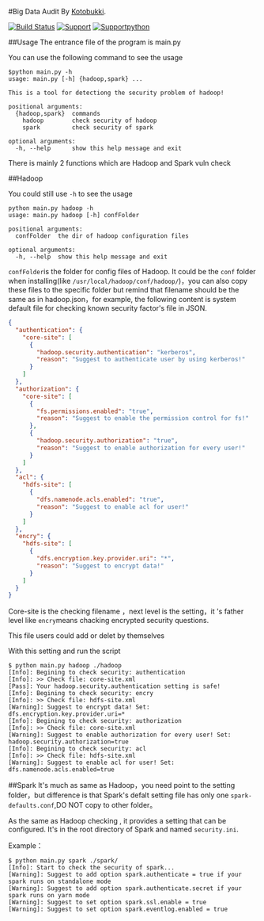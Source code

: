 #Big Data Audit
By [Kotobukki](https://github.com/kotobukki/).

[![Build Status](https://camo.githubusercontent.com/f8bbfdc05d49bbdad27dba5693bccade8cd36e12/68747470733a2f2f7472617669732d63692e6f72672f6a696d656e6269616e2f446174614d696e696e672e7376673f6272616e63683d6d6173746572)](https://travis-ci.org/kotobukki/BigDataAudit)
[![Support](https://camo.githubusercontent.com/4a42460f88f172b10e916fec11857648a8a2f2c8/68747470733a2f2f696d672e736869656c64732e696f2f62616467652f706c6174666f726d2d6f73782532466c696e757825324677696e646f77732d677265656e2e737667)](https://travis-ci.org/kotobukki/BigDataAudit)
[![Supportpython](https://camo.githubusercontent.com/352488c0cbba0e8f6da11ae0761444dd0c93489c/68747470733a2f2f696d672e736869656c64732e696f2f62616467652f707974686f6e2d322e372d626c75652e737667)](https://travis-ci.org/kotobukki/BigDataAudit)

##Usage
The entrance file of the program is main.py

You can use the following command to see the usage
```
$python main.py -h
usage: main.py [-h] {hadoop,spark} ...

This is a tool for detectiong the security problem of hadoop!

positional arguments:
  {hadoop,spark}  commands
    hadoop        check security of hadoop
    spark         check security of spark

optional arguments:
  -h, --help      show this help message and exit
```
There is mainly 2 functions which are Hadoop and Spark vuln check

##Hadoop

You could still use `-h` to see the usage
```
python main.py hadoop -h
usage: main.py hadoop [-h] confFolder

positional arguments:
  confFolder  the dir of hadoop configuration files

optional arguments:
  -h, --help  show this help message and exit
```

`confFolder`is the folder for config files of Hadoop. It could be the `conf` folder when installing(like `/usr/local/hadoop/conf/hadoop/`)，you can also copy these files to the specific folder but remind that filename should be the same as in hadoop.json，for example, the following content is system default file for checking known security factor's file in JSON.

```json
{
  "authentication": {
    "core-site": [
      {
        "hadoop.security.authentication": "kerberos",
        "reason": "Suggest to authenticate user by using kerberos!"
      }
    ]
  },
  "authorization": {
    "core-site": [
      {
        "fs.permissions.enabled": "true",
        "reason": "Suggest to enable the permission control for fs!"
      },
      {
        "hadoop.security.authorization": "true",
        "reason": "Suggest to enable authorization for every user!"
      }
    ]
  },
  "acl": {
    "hdfs-site": [
      {
        "dfs.namenode.acls.enabled": "true",
        "reason": "Suggest to enable acl for user!"
      }
    ]
  },
  "encry": {
    "hdfs-site": [
      {
        "dfs.encryption.key.provider.uri": "*",
        "reason": "Suggest to encrypt data!"
      }
    ]
  }
}
```
Core-site is the checking filename ，next level is the setting，it 's father level like `encry`means chacking encrypted security questions. 

This file users could add or delet by themselves

With this setting and run the script
```
$ python main.py hadoop ./hadoop
[Info]: Begining to check security: authentication
[Info]: >> Check file: core-site.xml
[Pass]: Your hadoop.security.authentication setting is safe!
[Info]: Begining to check security: encry
[Info]: >> Check file: hdfs-site.xml
[Warning]: Suggest to encrypt data! Set: dfs.encryption.key.provider.uri=*
[Info]: Begining to check security: authorization
[Info]: >> Check file: core-site.xml
[Warning]: Suggest to enable authorization for every user! Set: hadoop.security.authorization=true
[Info]: Begining to check security: acl
[Info]: >> Check file: hdfs-site.xml
[Warning]: Suggest to enable acl for user! Set: dfs.namenode.acls.enabled=true
```

##Spark
It's much as same as Hadoop，you need point to the setting folder，but difference is that Spark's defalt setting file has only one `spark-defaults.conf`,DO NOT copy to other folder。

As the same as Hadoop checking , it provides a setting that can be configured. It's in the root directory of Spark and named `security.ini`.

Example：
```
$ python main.py spark ./spark/
[Info]: Start to check the security of spark...
[Warning]: Suggest to add option spark.authenticate = true if your spark runs on standalone mode
[Warning]: Suggest to add option spark.authenticate.secret if your spark runs on yarn mode
[Warning]: Suggest to set option spark.ssl.enable = true
[Warning]: Suggest to set option spark.eventlog.enabled = true

```
